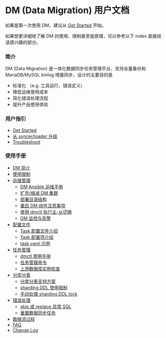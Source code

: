 DM (Data Migration) 用户文档
===

如果是第一次使用 DM，建议从 [Get Started](./get-started.md) 开始。

如果想更详细地了解 DM 的使用、限制甚至是原理，可以参考以下 index 直接阅读感兴趣的部分。


### 简介

DM (Data Migration) 是一体化数据同步任务管理平台，支持全量备份和 MariaDB/MySQL binlog 增量同步，设计的主要目的是
   - 标准化 （e.g. 工具运行，错误定义）
   - 降低运维使用成本
   - 简化错误处理流程
   - 提升产品使用体验

### 用户指引

- [Get Started](./get-started.md)
- [从 syncer/loader 升级](./upgrade-to-dm)
- [Troubleshoot](./troubleshoot)

### 使用手册

- [DM 简介](./overview.md)
- [使用限制](./restrictions.md)
- [运维管理](./maintenance)
    - [DM Ansible 运维手册](./maintenance/dm-ansible.md)
    - [扩充/缩减 DM 集群](./maintenance/scale-out.md)
    - [部署目录结构](./maintenance/directory-structure.md)
    - [重启 DM 组件注意事项](./maintenance/caution-for-restart-dm.md)
    - [使用 dmctl 执行主-从切换](./maintenance/master-slave-switch.md)
    - [DM 监控与告警](./maintenance/metrics-alert.md)
- [配置文件](./configuration)
    - [Task 配置文件介绍](./configuration/configuration.md)
    - [Task 配置项介绍](./configuration/argument-explanation.md)
    - [task.yaml 示例](./configuration/task.yaml)
- [任务管理](./task-handling)
    - [dmctl 使用手册](./task-handling/dmctl-manual.md)
    - [任务管理命令](./task-handling/task-commands.md)
    - [上游数据库实例检查](./task-handling/check-mysql.md)
- [分库分表](./shard-table)
    - [分库分表支持方案](./shard-table/merge-solution.md)
    - [sharding DDL 使用限制](./shard-table/restrictions.md)
    - [手动处理 sharding DDL lock](./shard-table/handle-DDL-lock.md)
- [错误处理](./troubleshoot)
    - [skip 或 replace 异常 SQL](./troubleshoot/skip-replace-sqls.md)
    - [重置数据同步任务](./troubleshoot/reset-task.md)
- [数据流过程](./data-interaction-details.md)
- [FAQ](./FAQ.md)
- [Change Log](./change-log.md)